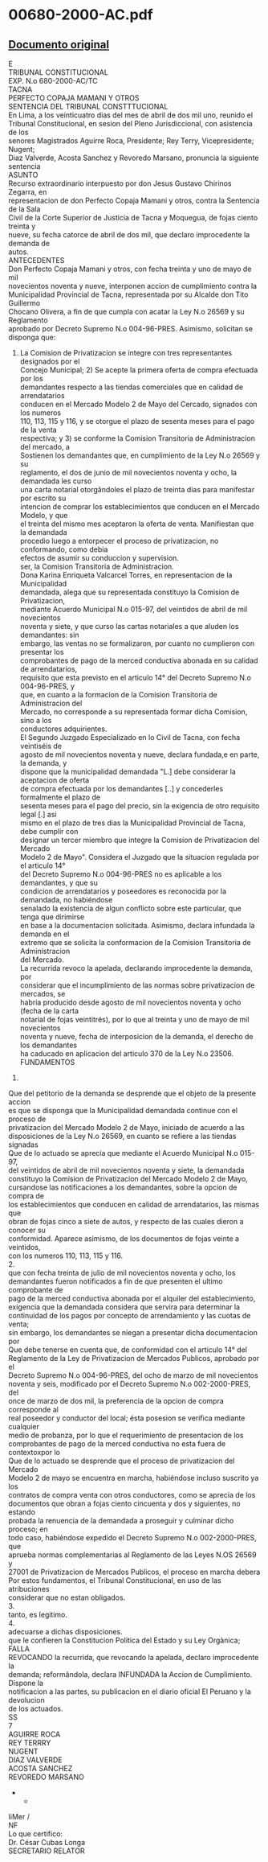 
00680-2000-AC.pdf
=================
  
[Documento original](https://tc.gob.pe/jurisprudencia/2001/00680-2000-AC.pdf)  
---  
E  
TRIBUNAL CONSTITUCIONAL  
EXP. N.o 680-2000-AC/TC  
TACNA  
PERFECTO COPAJA MAMANI Y OTROS  
SENTENCIA DEL TRIBUNAL CONSTTTUCIONAL  
En Lima, a los veinticuatro dias del mes de abril de dos mil uno, reunido el  
Tribunal Constitucional, en sesion del Pleno Jurisdiccional, con asistencia de los  
senores Magistrados Aguirre Roca, Presidente; Rey Terry, Vicepresidente; Nugent;  
Diaz Valverde, Acosta Sanchez y Revoredo Marsano, pronuncia la siguiente sentencia  
ASUNTO  
Recurso extraordinario interpuesto por don Jesus Gustavo Chirinos Zegarra, en  
representacion de don Perfecto Copaja Mamani y otros, contra la Sentencia de la Sala  
Civil de la Corte Superior de Justicia de Tacna y Moquegua, de fojas ciento treinta y  
nueve, su fecha catorce de abril de dos mil, que declaro improcedente la demanda de  
autos.  
ANTECEDENTES  
Don Perfecto Copaja Mamani y otros, con fecha treinta y uno de mayo de mil  
novecientos noventa y nueve, interponen accion de cumplimiento contra la  
Municipalidad Provincial de Tacna, representada por su Alcalde don Tito Guillermo  
Chocano Olivera, a fin de que cumpla con acatar la Ley N.o 26569 y su Reglamento  
aprobado por Decreto Supremo N.o 004-96-PRES. Asimismo, solicitan se disponga que:  
1) La Comision de Privatizacion se integre con tres representantes designados por el  
Concejo Municipal; 2) Se acepte la primera oferta de compra efectuada por los  
demandantes respecto a las tiendas comerciales que en calidad de arrendatarios  
conducen en el Mercado Modelo 2 de Mayo del Cercado, signados con los numeros  
110, 113, 115 y 116, y se otorgue el plazo de sesenta meses para el pago de la venta  
respectiva; y 3) se conforme la Comision Transitoria de Administracion del mercado, a  
Sostienen los demandantes que, en cumplimiento de la Ley N.o 26569 y su  
reglamento, el dos de junio de mil novecientos noventa y ocho, la demandada les curso  
una carta notarial otorgândoles el plazo de treinta dias para manifestar por escrito su  
intencion de comprar los establecimientos que conducen en el Mercado Modelo, y que  
el treinta del mismo mes aceptaron la oferta de venta. Manifiestan que la demandada  
procedio luego a entorpecer el proceso de privatizacion, no conformando, como debia  
efectos de asumir su conduccion y supervision.  
ser, la Comision Transitoria de Administracion.  
Dona Karina Enriqueta Valcarcel Torres, en representacion de la Municipalidad  
demandada, alega que su representada constituyo la Comision de Privatizacion,  
mediante Acuerdo Municipal N.o 015-97, del veintidos de abril de mil novecientos  
noventa y siete, y que curso las cartas notariales a que aluden los demandantes: sin  
embargo, las ventas no se formalizaron, por cuanto no cumplieron con presentar los  
comprobantes de pago de la merced conductiva abonada en su calidad de arrendatarios,  
requisito que esta previsto en el articulo 14° del Decreto Supremo N.o 004-96-PRES, y  
que, en cuanto a la formacion de la Comision Transitoria de Administracion del  
Mercado, no corresponde a su representada formar dicha Comision, sino a los  
conductores adquirientes.  
El Segundo Juzgado Especializado en lo Civil de Tacna, con fecha veintiséis de  
agosto de mil novecientos noventa y nueve, declara fundada,e en parte, la demanda, y  
dispone que la municipalidad demandada "L.] debe considerar la aceptacion de oferta  
de compra efectuada por los demandantes [..] y concederles formalmente el plazo de  
sesenta meses para el pago del precio, sin la exigencia de otro requisito legal [.] asi  
mismo en el plazo de tres dias la Municipalidad Provincial de Tacna, debe cumplir con  
designar un tercer miembro que integre la Comision de Privatizacion del Mercado  
Modelo 2 de Mayo". Considera el Juzgado que la situacion regulada por el articulo 14°  
del Decreto Supremo N.o 004-96-PRES no es aplicable a los demandantes, y que su  
condicion de arrendatarios y poseedores es reconocida por la demandada, no habiéndose  
senalado la existencia de algun conflicto sobre este particular, que tenga que dirimirse  
en base a la documentacion solicitada. Asimismo, declara infundada la demanda en el  
extremo que se solicita la conformacion de la Comision Transitoria de Administracion  
del Mercado.  
La recurrida revoco la apelada, declarando improcedente la demanda, por  
considerar que el incumplimiento de las normas sobre privatizacion de mercados, se  
habria producido desde agosto de mil novecientos noventa y ocho (fecha de la carta  
notarial de fojas veintitrés), por lo que al treinta y uno de mayo de mil novecientos  
noventa y nueve, fecha de interposicion de la demanda, el derecho de los demandantes  
ha caducado en aplicacion del articulo 370 de la Ley N.o 23506.  
FUNDAMENTOS  
1.  
Que del petitorio de la demanda se desprende que el objeto de la presente accion  
es que se disponga que la Municipalidad demandada continue con el proceso de  
privatizacion del Mercado Modelo 2 de Mayo, iniciado de acuerdo a las  
disposiciones de la Ley N.o 26569, en cuanto se refiere a las tiendas signadas  
Que de lo actuado se aprecia que mediante el Acuerdo Municipal N.o 015-97,  
del veintidos de abril de mil novecientos noventa y siete, la demandada  
constituyo la Comision de Privatizacion del Mercado Modelo 2 de Mayo,  
cursandose las notificaciones a los demandantes, sobre la opcion de compra de  
los establecimientos que conducen en calidad de arrendatarios, las mismas que  
obran de fojas cinco a siete de autos, y respecto de las cuales dieron a conocer su  
conformidad. Aparece asimismo, de los documentos de fojas veinte a veintidos,  
con los numeros 110, 113, 115 y 116.  
2.  
que con fecha treinta de julio de mil novecientos noventa y ocho, los  
demandantes fueron notificados a fin de que presenten el ultimo comprobante de  
pago de la merced conductiva abonada por el alquiler del establecimiento,  
exigencia que la demandada considera que servira para determinar la  
continuidad de los pagos por concepto de arrendamiento y las cuotas de venta;  
sin embargo, los demandantes se niegan a presentar dicha documentacion por  
Que debe tenerse en cuenta que, de conformidad con el articulo 14° del  
Reglamento de la Ley de Privatizacion de Mercados Publicos, aprobado por el  
Decreto Supremo N.o 004-96-PRES, del ocho de marzo de mil novecientos  
noventa y seis, modificado por el Decreto Supremo N.o 002-2000-PRES, del  
once de marzo de dos mil, la preferencia de la opcion de compra corresponde al  
real poseedor y conductor del local; ésta posesion se verifica mediante cualquier  
medio de probanza, por lo que el requerimiento de presentacion de los  
comprobantes de pago de la merced conductiva no esta fuera de contextoxpor lo  
Que de lo actuado se desprende que el proceso de privatizacion del Mercado  
Modelo 2 de mayo se encuentra en marcha, habiéndose incluso suscrito ya los  
contratos de compra venta con otros conductores, como se aprecia de los  
documentos que obran a fojas ciento cincuenta y dos y siguientes, no estando  
probada la renuencia de la demandada a proseguir y culminar dicho proceso; en  
todo caso, habiéndose expedido el Decreto Supremo N.o 002-2000-PRES, que  
aprueba normas complementarias al Reglamento de las Leyes N.OS 26569 y  
27001 de Privatizacion de Mercados Publicos, el proceso en marcha debera  
Por estos fundamentos, el Tribunal Constitucional, en uso de las atribuciones  
considerar que no estan obligados.  
3.  
tanto, es legitimo.  
4.  
adecuarse a dichas disposiciones.  
que le confieren la Constitucion Politica del Estado y su Ley Orgànica;  
FALLA  
REVOCANDO la recurrida, que revocando la apelada, declaro improcedente la  
demanda; reformândola, declara INFUNDADA la Accion de Cumplimiento. Dispone la  
notificacion a las partes, su publicacion en el diario oficial El Peruano y la devolucion  
de los actuados.  
SS  
7  
AGUIRRE ROCA  
REY TERRRY  
NUGENT  
DIAZ VALVERDE  
ACOSTA SANCHEZ  
REVOREDO MARSANO  
- -  
IiMer /  
NF  
Lo que certifico:  
Dr. César Cubas Longa  
SECRETARIO RELATOR